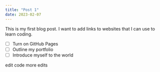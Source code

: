 ```yaml
---
title: "Post 1"
date: 2023-02-07
---
```


This is my first blog post. I want to add links to websites that I can use to learn coding.

 - [ ] Turn on GitHub Pages
 - [ ] Outline my portfolio
 - [ ] Introduce myself to the world

edit code
more edits

